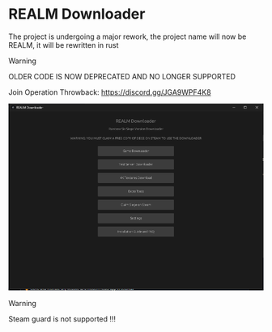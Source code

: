 

# REALM Downloader

The project is undergoing a major rework, the project name will now be REALM, it will be rewritten in rust

>[!WARNING]
> OLDER CODE IS NOW DEPRECATED AND NO LONGER SUPPORTED

Join Operation Throwback: https://discord.gg/JGA9WPF4K8

![](https://github.com/s1lly-dev/REALM-Downloader/blob/main/images/Early%20Dev/Screenshot%202025-08-13%20061443.png)

>[!WARNING]
> Steam guard is not supported !!!
